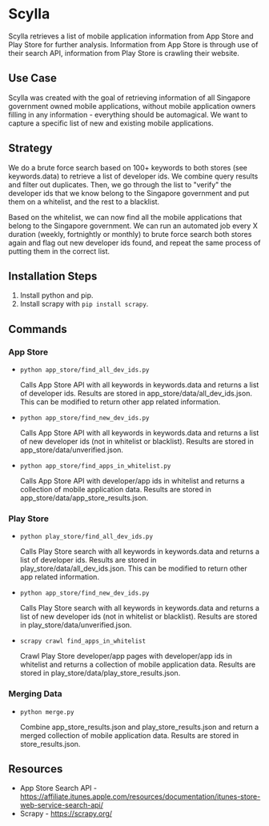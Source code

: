 # Scylla

Scylla retrieves a list of mobile application information from App Store and Play Store for further analysis. Information from App Store is through use of their search API, information from Play Store is crawling their website.

## Use Case

Scylla was created with the goal of retrieving information of all Singapore government owned mobile applications, without mobile application owners filling in any information - everything should be automagical. We want to capture a specific list of new and existing mobile applications.

## Strategy

We do a brute force search based on 100+ keywords to both stores (see keywords.data) to retrieve a list of developer ids. We combine query results and filter out duplicates. Then, we go through the list to "verify" the developer ids that we know belong to the Singapore government and put them on a whitelist, and the rest to a blacklist.

Based on the whitelist, we can now find all the mobile applications that belong to the Singapore government. We can run an automated job every X duration (weekly, fortnightly or monthly) to brute force search both stores again and flag out new developer ids found, and repeat the same process of putting them in the correct list.

## Installation Steps

1. Install python and pip.
2. Install scrapy with `pip install scrapy`.

## Commands

### App Store

- `python app_store/find_all_dev_ids.py`

  Calls App Store API with all keywords in keywords.data and returns a list of developer ids. Results are stored in app_store/data/all_dev_ids.json. This can be modified to return other app related information.

- `python app_store/find_new_dev_ids.py`

  Calls App Store API with all keywords in keywords.data and returns a list of new developer ids (not in whitelist or blacklist). Results are stored in app_store/data/unverified.json.

- `python app_store/find_apps_in_whitelist.py`

  Calls App Store API with developer/app ids in whitelist and returns a collection of mobile application data. Results are stored in app_store/data/app_store_results.json.

### Play Store

- `python play_store/find_all_dev_ids.py`

  Calls Play Store search with all keywords in keywords.data and returns a list of developer ids. Results are stored in play_store/data/all_dev_ids.json. This can be modified to return other app related information.

- `python app_store/find_new_dev_ids.py`

  Calls Play Store search with all keywords in keywords.data and returns a list of new developer ids (not in whitelist or blacklist). Results are stored in play_store/data/unverified.json.

- `scrapy crawl find_apps_in_whitelist`

  Crawl Play Store developer/app pages with developer/app ids in whitelist and returns a collection of mobile application data. Results are stored in play_store/data/play_store_results.json.

### Merging Data

- `python merge.py`

  Combine app_store_results.json and play_store_results.json and return a merged collection of mobile application data. Results are stored in store_results.json.

## Resources

- App Store Search API - https://affiliate.itunes.apple.com/resources/documentation/itunes-store-web-service-search-api/
- Scrapy - https://scrapy.org/
